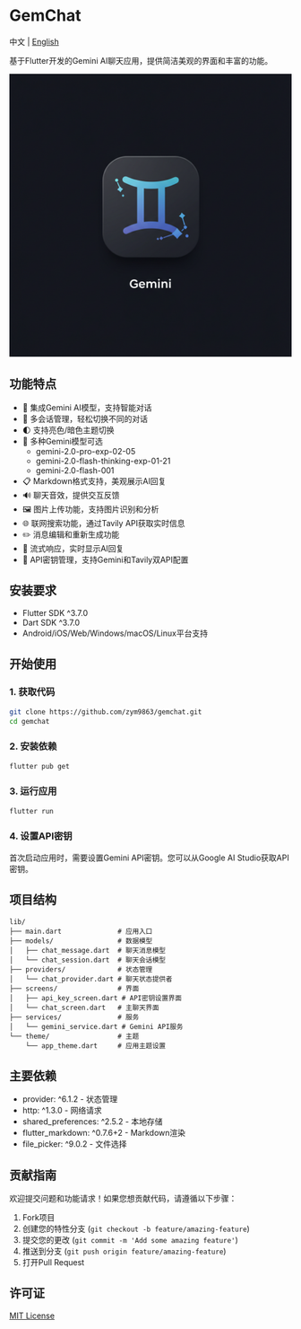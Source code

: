 # GemChat

中文 | [English](README_EN.md)

基于Flutter开发的Gemini AI聊天应用，提供简洁美观的界面和丰富的功能。

![GemChat应用图标](assets/image_fx_.jpg)

## 功能特点

- 🤖 集成Gemini AI模型，支持智能对话
- 💬 多会话管理，轻松切换不同的对话
- 🌓 支持亮色/暗色主题切换
- 🔄 多种Gemini模型可选
  - gemini-2.0-pro-exp-02-05
  - gemini-2.0-flash-thinking-exp-01-21
  - gemini-2.0-flash-001
- 📋 Markdown格式支持，美观展示AI回复
- 🔊 聊天音效，提供交互反馈
- 🖼️ 图片上传功能，支持图片识别和分析
- 🌐 联网搜索功能，通过Tavily API获取实时信息
- ✏️ 消息编辑和重新生成功能
- 🔄 流式响应，实时显示AI回复
- 🔑 API密钥管理，支持Gemini和Tavily双API配置

## 安装要求

- Flutter SDK ^3.7.0
- Dart SDK ^3.7.0
- Android/iOS/Web/Windows/macOS/Linux平台支持

## 开始使用

### 1. 获取代码

```bash
git clone https://github.com/zym9863/gemchat.git
cd gemchat
```

### 2. 安装依赖

```bash
flutter pub get
```

### 3. 运行应用

```bash
flutter run
```

### 4. 设置API密钥

首次启动应用时，需要设置Gemini API密钥。您可以从Google AI Studio获取API密钥。

## 项目结构

```
lib/
├── main.dart              # 应用入口
├── models/                # 数据模型
│   ├── chat_message.dart  # 聊天消息模型
│   └── chat_session.dart  # 聊天会话模型
├── providers/             # 状态管理
│   └── chat_provider.dart # 聊天状态提供者
├── screens/               # 界面
│   ├── api_key_screen.dart # API密钥设置界面
│   └── chat_screen.dart   # 主聊天界面
├── services/              # 服务
│   └── gemini_service.dart # Gemini API服务
└── theme/                 # 主题
    └── app_theme.dart     # 应用主题设置
```

## 主要依赖

- provider: ^6.1.2 - 状态管理
- http: ^1.3.0 - 网络请求
- shared_preferences: ^2.5.2 - 本地存储
- flutter_markdown: ^0.7.6+2 - Markdown渲染
- file_picker: ^9.0.2 - 文件选择

## 贡献指南

欢迎提交问题和功能请求！如果您想贡献代码，请遵循以下步骤：

1. Fork项目
2. 创建您的特性分支 (`git checkout -b feature/amazing-feature`)
3. 提交您的更改 (`git commit -m 'Add some amazing feature'`)
4. 推送到分支 (`git push origin feature/amazing-feature`)
5. 打开Pull Request

## 许可证

[MIT License](LICENSE)
